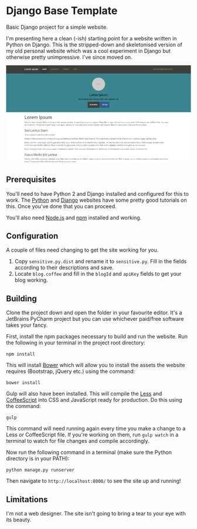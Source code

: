 # Django Base Template
Basic Django project for a simple website.

I'm presenting here a clean (-ish) starting point for a website written in Python on Django. This is the stripped-down and skeletonised version of my old personal website which was a cool experiment in Django but otherwise pretty unimpressive. I've since moved on.

![GitHub Logo](https://raw.githubusercontent.com/lambdacasserole/django-base/master/screenshot_small.png)

## Prerequisites
You'll need to have Python 2 and Django installed and configured for this to work. The [Python](https://www.python.org/downloads/) and [Django](https://docs.djangoproject.com/en/1.9/topics/install/) websites have some pretty good tutorials on this. Once you've done that you can proceed.

You'll also need [Node.js](https://nodejs.org/en/) and [npm](https://www.npmjs.com/) installed and working.

## Configuration
A couple of files need changing to get the site working for you.

1. Copy `sensitive.py.dist` and rename it to `sensitive.py`. Fill in the fields according to their descriptions and save.
2. Locate `blog.coffee` and fill in the `blogId` and `apiKey` fields to get your blog working.

## Building
Clone the project down and open the folder in your favourite editor. It's a JetBrains PyCharm project but you can use whichever paid/free software takes your fancy. 

First, install the npm packages necessary to build and run the website. Run the following in your terminal in the project root directory:

```
npm install
```

This will install [Bower](https://bower.io/) which will allow you to install the assets the website requires (Bootstrap, jQuery etc.) using the command:

```
bower install
```

Gulp will also have been installed. This will compile the [Less](http://lesscss.org/) and [CoffeeScript](http://coffeescript.org/) into CSS and JavaScript ready for production. Do this using the command:

```
gulp
```

This command will need running again every time you make a change to a Less or CoffeeScript file. If you're working on them, run `gulp watch` in a terminal to watch for file changes and compile accordingly.

Now run the following command in a terminal (make sure the Python directory is in your PATH):

```
python manage.py runserver
```

Then navigate to `http://localhost:8000/` to see the site up and running!

## Limitations

I'm not a web designer. The site isn't going to bring a tear to your eye with its beauty. 
